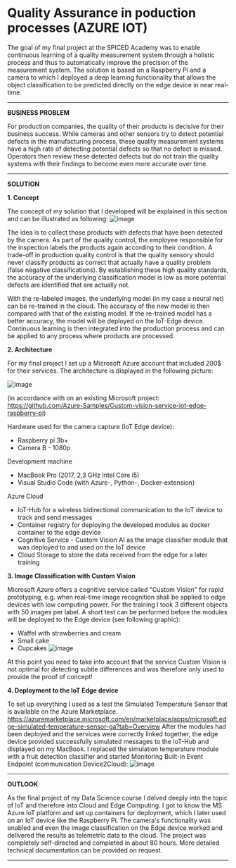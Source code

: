 # Quality Assurance in poduction processes (AZURE IOT)


The goal of my final project at the SPICED Academy was to enable continuous learning of a quality measurement system through a holistic process and thus to automatically improve the precision of the measurement system. The solution is based on a Raspberry Pi and a camera to which I deployed a deep learning functionality that allows the object classification to be predicted directly on the edge device in near real-time.

-----

**BUSINESS PROBLEM**

For production companies, the quality of their products is decisive for their business success. While cameras and other sensors try to detect potential defects in the manufacturing process, these quality measurement systems have a high rate of detecting potential defects so that no defect is missed. Operators then review these detected defects but do not train the quality systems with their findings to become even more accurate over time.

------

**SOLUTION**

**1. Concept**

The concept of my solution that I developed will be explained in this section and can be illustrated as following:
![image](https://user-images.githubusercontent.com/48921737/61647137-fbc73680-acac-11e9-91c0-01f9a2fe8d70.png)

The idea is to collect those products with defects that have been detected by the camera. As part of the quality control, the employee responsible for the inspection labels the products again according to their condition. A trade-off in production quality control is that the quality sensory should never classify products as correct that actually have a quality problem (false negative classifications). By establishing these high quality standards, the accuracy of the underlying classification model is low as more potential defects are identified that are actually not. 

With the re-labeled images, the underlying model (in my case a neural net) can be re-trained in the cloud. The accuracy of the new model is then compared with that of the existing model. If the re-trained model has a better accuracy, the model will be deployed on the IoT-Edge device. Continuous learning is then integrated into the production process and can be applied to any process where products are processed.

**2. Architecture**

For my final project I set up a Microsoft Azure account that included 200$ for their services. The architecture is displayed in the following picture: 
<p align="center">
  
![image](https://user-images.githubusercontent.com/48921737/61646886-65931080-acac-11e9-8e55-5637252b1c9d.png)

</p>

(in accordance with on an existing Microsoft project: https://github.com/Azure-Samples/Custom-vision-service-iot-edge-raspberry-pi)


Hardware used for the camera capture (IoT Edge device):
* Raspberry pi 3b+
* Camera B - 1080p

Development machine
* MacBook Pro (2017, 2,3 GHz Intel Core i5)
* Visual Studio Code (with Azure-, Python-, Docker-extension)

Azure Cloud
* IoT-Hub for a wireless bidirectional communication to the IoT device to track and send messages 
* Container registry for deploying the developed modules as docker container to the edge device
* Cognitive Service - Custom Vision AI as the image classifier module that was deployed to and used on the IoT device 
* Cloud Storage to store the data received from the edge for a later training

**3. Image Classification with Custom Vision**

Microsoft Azure offers a cognitive service called "Custom Vision" for rapid prototyping, e.g. when real-time image recognition shall be applied to edge devices with low computing power. For the training I took 3 different objects with 50 images per label. A short test can be performed before the modules will be deployed to the Edge device (see following graphic):
* Waffel with strawberries and cream
* Small cake
* Cupcakes
![image](https://user-images.githubusercontent.com/48921737/61669727-62fede00-ace1-11e9-8cbf-f82930093175.png)

At this point you need to take into account that the service Custom Vision is not optimal for detecting subtle differences and was therefore only used to provide the proof of concept!


**4. Deployment to the IoT Edge device**

To set up everything I used as a test the Simulated Temperature Sensor that is available on the Azure Marketplace.
https://azuremarketplace.microsoft.com/en/marketplace/apps/microsoft.edge-simulated-temperature-sensor-ga?tab=Overview
After the modules had been deployed and the services were correctly linked together, the edge device provided successfully simulated messages to the IoT-Hub and displayed on my MacBook. I replaced the simulation temperature module with a fruit detection classifier and started Monitoring Built-in Event Endpoint (communication Device2Cloud):
![image](https://user-images.githubusercontent.com/48921737/61647485-b820fc80-acad-11e9-8f19-c57d66d92160.png)

-----

**OUTLOOK**

As the final project of my Data Science course I delved deeply into the topic of IoT and therefore into Cloud and Edge Computing. I got to know the MS Azure IoT platform and set up containers for deployment, which I later used on an IoT device like the Raspberry Pi. The camera's functionality was enabled and even the image classification on the Edge device worked and delivered the results as telemetric data to the cloud. The project was completely self-directed and completed in about 80 hours. More detailed technical documentation can be provided on request.

-----
